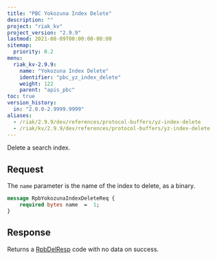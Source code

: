 ```yaml
---
title: "PBC Yokozuna Index Delete"
description: ""
project: "riak_kv"
project_version: "2.9.9"
lastmod: 2021-08-09T00:00:00-00:00
sitemap:
  priority: 0.2
menu:
  riak_kv-2.9.9:
    name: "Yokozuna Index Delete"
    identifier: "pbc_yz_index_delete"
    weight: 122
    parent: "apis_pbc"
toc: true
version_history:
  in: "2.0.0-2.9999.9999"
aliases:
  - /riak/2.9.9/dev/references/protocol-buffers/yz-index-delete
  - /riak/kv/2.9.9/dev/references/protocol-buffers/yz-index-delete
---
```


Delete a search index.

## Request

The `name` parameter is the name of the index to delete, as a binary.

```protobuf
message RpbYokozunaIndexDeleteReq {
    required bytes name  =  1;
}
```

## Response

Returns a [RpbDelResp]({{<baseurl>}}riak/kv/2.9.9/developing/api/protocol-buffers/#message-codes) code with no data on success.


